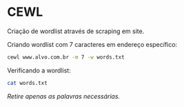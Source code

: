 # CEWL

Criação de wordlist através de scraping em site.

Criando wordlist com 7 caracteres em endereço específico:  
```bash
cewl www.alvo.com.br -m 7 -w words.txt
```

Verificando a wordlist:  
```bash
cat words.txt
```
*Retire apenas as palavras necessárias.*
